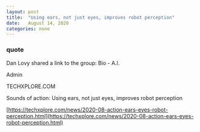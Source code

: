 ```yaml
---
layout: post
title:  "Using ears, not just eyes, improves robot perception"
date:   August 14, 2020
categories: none
---
```




### quote 

Dan Lovy shared a link to the group: Bio - A.I.


Admin









TECHXPLORE.COM




Sounds of action: Using ears, not just eyes, improves robot perception



[https://techxplore.com/news/2020-08-action-ears-eyes-robot-perception.html](https://techxplore.com/news/2020-08-action-ears-eyes-robot-perception.html)



 

